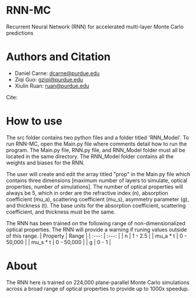 # RNN-MC
Recurrent Neural Network (RNN) for accelerated multi-layer Monte Carlo predictions
# Authors and Citation
- Daniel Carne: dcarne@purdue.edu
- Ziqi Guo: gziqi@purdue.edu
- Xiulin Ruan: ruan@purdue.edu

Cite:
# How to use
The src folder contains two python files and a folder titled 'RNN_Model'. To run RNN-MC, open the Main.py file where comments detail how to run the program. The Main.py file, RNN.py file, and RNN_Model folder must all be located in the same directory. The RNN_Model folder contains all the weights and biases for the RNN.

The user will create and edit the array titled "prop" in the Main.py file which contains three dimensions [maximum number of layers to simulate, optical properties, number of simulations]. The number of optical properties will always be 5, which in order are the refractive index (n), absorption coefficient (mu_a), scattering coefficient (mu_s), asymmetry parameter (g), and thickness (t). The base units for the absorption coefficient, scattering coefficient, and thickness must be the same.

The RNN has been trained on the following range of non-dimensionalized optical properties. The RNN will provide a warning if runing values outside of this range.
| Property | Range    |
| :---:   | :---: |
| n | 1 - 2.5   |
| mu_a * t | 0 - 50,000   |
| mu_s * t | 0 - 50,000   |
| g | 0 - 1   |
# About
The RNN here is trained on 224,000 plane-parallel Monte Carlo simulations across a broad range of optical properties to provide up to 1000x speedup.
